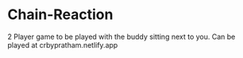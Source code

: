 # Chain-Reaction

2 Player game to be played with the buddy sitting next to you.
Can be played at crbypratham.netlify.app
